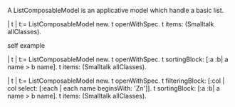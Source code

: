 A ListComposableModel is an applicative model which handle a basic list.| t |t:= ListComposableModel new.t openWithSpec.t items: (Smalltalk allClasses).self example| t |t:= ListComposableModel new.t openWithSpec.t sortingBlock: [:a :b| a name > b name].t items: (Smalltalk allClasses).| t |t:= ListComposableModel new.t openWithSpec.t filteringBlock: [:col | col select: [:each | each name beginsWith: 'Zn']].t sortingBlock: [:a :b| a name > b name].t items: (Smalltalk allClasses).